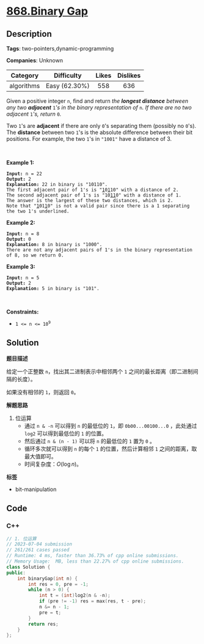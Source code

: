 # [868.Binary Gap](https://leetcode.com/problems/binary-gap/description/)

## Description

**Tags**: two-pointers,dynamic-programming

**Companies**: Unknown

|  Category  |  Difficulty   | Likes | Dislikes |
| :--------: | :-----------: | :---: | :------: |
| algorithms | Easy (62.30%) |  558  |   636    |

<p>Given a positive integer <code>n</code>, find and return <em>the <strong>longest distance</strong> between any two <strong>adjacent</strong> </em><code>1</code><em>&#39;s in the binary representation of </em><code>n</code><em>. If there are no two adjacent </em><code>1</code><em>&#39;s, return </em><code>0</code><em>.</em></p>
<p>Two <code>1</code>&#39;s are <strong>adjacent</strong> if there are only <code>0</code>&#39;s separating them (possibly no <code>0</code>&#39;s). The <b>distance</b> between two <code>1</code>&#39;s is the absolute difference between their bit positions. For example, the two <code>1</code>&#39;s in <code>&quot;1001&quot;</code> have a distance of 3.</p>
<p>&nbsp;</p>
<p><strong class="example">Example 1:</strong></p>
<pre><code><strong>Input:</strong> n = 22
<strong>Output:</strong> 2
<strong>Explanation:</strong> 22 in binary is &quot;10110&quot;.
The first adjacent pair of 1&#39;s is &quot;<u>1</u>0<u>1</u>10&quot; with a distance of 2.
The second adjacent pair of 1&#39;s is &quot;10<u>11</u>0&quot; with a distance of 1.
The answer is the largest of these two distances, which is 2.
Note that &quot;<u>1</u>01<u>1</u>0&quot; is not a valid pair since there is a 1 separating the two 1&#39;s underlined.</code></pre>
<p><strong class="example">Example 2:</strong></p>
<pre><code><strong>Input:</strong> n = 8
<strong>Output:</strong> 0
<strong>Explanation:</strong> 8 in binary is &quot;1000&quot;.
There are not any adjacent pairs of 1&#39;s in the binary representation of 8, so we return 0.</code></pre>
<p><strong class="example">Example 3:</strong></p>
<pre><code><strong>Input:</strong> n = 5
<strong>Output:</strong> 2
<strong>Explanation:</strong> 5 in binary is &quot;101&quot;.</code></pre>
<p>&nbsp;</p>
<p><strong>Constraints:</strong></p>
<ul>
  <li><code>1 &lt;= n &lt;= 10<sup>9</sup></code></li>
</ul>

## Solution

**题目描述**

给定一个正整数 `n`，找出其二进制表示中相邻两个 `1` 之间的最长距离（即二进制间隔的长度）。

如果没有相邻的 `1`，则返回 `0`。

**解题思路**

1. 位运算
   - 通过 `n & -n` 可以得到 `n` 的最低位的 `1`，即 `0b00...00100...0` ，此处通过 `log2` 可以得到最低位的 `1` 的位置。
   - 然后通过 `n & (n - 1)` 可以将 `n` 的最低位的 `1` 置为 `0` 。
   - 循环多次就可以得到 `n` 的每个 `1` 的位置，然后计算相邻 `1` 之间的距离，取最大值即可。
   - 时间复杂度：$O(\log n)$。

**标签**

- bit-manipulation

<!-- code start -->
## Code

### C++

```cpp
// 1. 位运算
// 2023-07-04 submission
// 261/261 cases passed
// Runtime: 4 ms, faster than 36.73% of cpp online submissions.
// Memory Usage:  MB, less than 22.27% of cpp online submissions.
class Solution {
public:
    int binaryGap(int n) {
        int res = 0, pre = -1;
        while (n > 0) {
            int t = (int)log2(n & -n);
            if (pre != -1) res = max(res, t - pre);
            n &= n - 1;
            pre = t;
        }
        return res;
    }
};
```

<!-- code end -->
